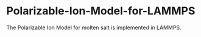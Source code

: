 # Polarizable-Ion-Model-for-LAMMPS
The Polarizable Ion Model for molten salt is implemented in LAMMPS. 
